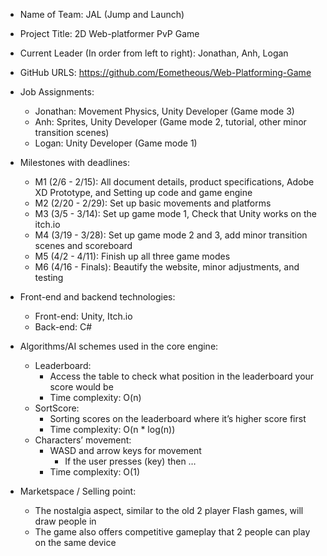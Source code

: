 - Name of Team: JAL (Jump and Launch)

- Project Title: 2D Web-platformer PvP Game

- Current Leader (In order from left to right): Jonathan, Anh, Logan

- GitHub URLS: https://github.com/Eometheous/Web-Platforming-Game

- Job Assignments: 
  - Jonathan: Movement Physics, Unity Developer (Game mode 3)
  - Anh: Sprites, Unity Developer (Game mode 2, tutorial, other minor transition scenes)
  - Logan: Unity Developer (Game mode 1)

- Milestones with deadlines:
  - M1 (2/6 - 2/15): All document details, product specifications, Adobe XD Prototype, and Setting up code and game engine
  - M2 (2/20 - 2/29): Set up basic movements and platforms
  - M3 (3/5 - 3/14): Set up game mode 1, Check that Unity works on the itch.io
  - M4 (3/19 - 3/28): Set up game mode 2 and 3, add minor transition scenes and scoreboard
  - M5 (4/2 - 4/11): Finish up all three game modes
  - M6 (4/16 - Finals): Beautify the website, minor adjustments, and testing

- Front-end and backend technologies:
  - Front-end: Unity, Itch.io
  - Back-end: C#

- Algorithms/AI schemes used in the core engine:
  - Leaderboard:
    - Access the table to check what position in the leaderboard your score would be
    - Time complexity: O(n)
  - SortScore:
    - Sorting scores on the leaderboard where it’s higher score first
    - Time complexity: O(n * log(n))
  - Characters’ movement:
    - WASD and arrow keys for movement
      - If the user presses (key) then …
    - Time complexity: O(1)

- Marketspace / Selling point:
  - The nostalgia aspect, similar to the old 2 player Flash games, will draw people in
  - The game also offers competitive gameplay that 2 people can play on the same device

